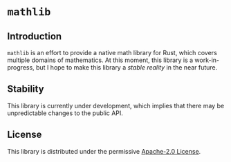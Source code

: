 # `mathlib`

## Introduction

`mathlib` is an effort to provide a native math library for Rust, which covers multiple domains of mathematics. At this moment, this library is a work-in-progress, but I hope to make this library a _stable reality_ in the near future.

## Stability

This library is currently under development, which implies that there may be unpredictable changes to the public API.

## License

This library is distributed under the permissive [Apache-2.0 License](./LICENSE).
